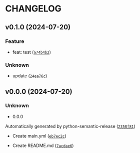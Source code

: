 # CHANGELOG



## v0.1.0 (2024-07-20)

### Feature

* feat: test ([`a74b4b2`](https://github.com/HADB/python-semantic-release-test/commit/a74b4b23ed03737d52eb50bf99b333d0a7fd6d1c))

### Unknown

* update ([`24ea76c`](https://github.com/HADB/python-semantic-release-test/commit/24ea76cc73e84d290bd507e91a375a64b8fa3422))


## v0.0.0 (2024-07-20)

### Unknown

* 0.0.0

Automatically generated by python-semantic-release ([`2358f81`](https://github.com/HADB/python-semantic-release-test/commit/2358f81815e1003e9efba4e5e4738224e014625b))

* Create main.yml ([`eb7ec2c`](https://github.com/HADB/python-semantic-release-test/commit/eb7ec2cb62e947571100c637123d16179e282511))

* Create README.md ([`7acdae6`](https://github.com/HADB/python-semantic-release-test/commit/7acdae6a2ef88ed936d8eae843ab90b818708b5a))
